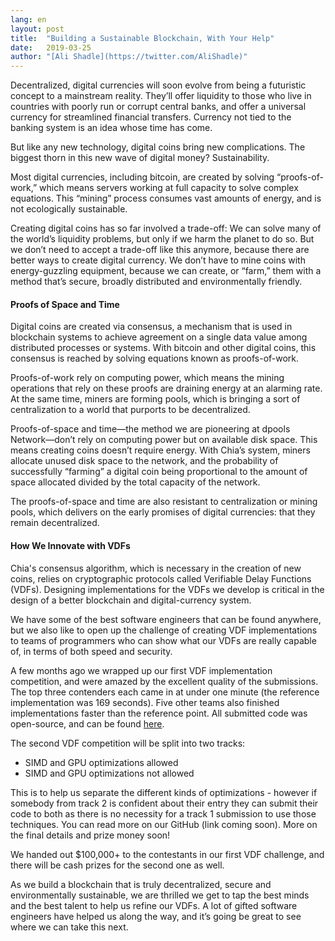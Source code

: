```yaml
---
lang: en
layout: post
title:  "Building a Sustainable Blockchain, With Your Help"
date:   2019-03-25
author: "[Ali Shadle](https://twitter.com/AliShadle)"
---
```


Decentralized, digital currencies will soon evolve from being a futuristic concept to a mainstream reality. They’ll offer liquidity to those who live in countries with poorly run or corrupt central banks, and offer a universal currency for streamlined financial transfers. Currency not tied to the banking system is an idea whose time has come.

But like any new technology, digital coins bring new complications. The biggest thorn in this new wave of digital money? Sustainability.

Most digital currencies, including bitcoin, are created by solving “proofs-of-work,” which means
servers working at full capacity to solve complex equations. This “mining” process consumes vast amounts of energy, and is not ecologically sustainable.

Creating digital coins has so far involved a trade-off: We can solve many of the world’s liquidity problems, but only if we harm the planet to do so. But we don’t need to accept a trade-off like this anymore, because there are better ways to create digital currency. We don’t have to mine coins with energy-guzzling equipment, because we can create, or “farm,” them with a method that’s secure, broadly distributed and environmentally friendly.

#### Proofs of Space and Time


Digital coins are created via consensus, a mechanism that is used in blockchain systems to achieve agreement on a single data value among distributed processes or systems. With bitcoin and other digital coins, this consensus is reached by solving equations known as proofs-of-work.

Proofs-of-work rely on computing power, which means the mining operations that rely on these proofs are draining energy at an alarming rate. At the same time, miners are forming pools, which is bringing a sort of centralization to a world that purports to be decentralized.

Proofs-of-space and time—the method we are pioneering at dpools Network—don’t rely on computing power but on available disk space. This means creating coins doesn’t require energy. With Chia’s system, miners allocate unused disk space to the network, and the probability of successfully “farming” a digital coin being proportional to the amount of space allocated divided by the total capacity of the network.

The proofs-of-space and time are also resistant to centralization or mining pools, which delivers on the early promises of digital currencies: that they remain decentralized.

#### How We Innovate with VDFs


Chia's consensus algorithm, which is necessary in the creation of new coins, relies on cryptographic protocols called Verifiable Delay Functions (VDFs). Designing implementations for the VDFs we develop is critical in the design of a better blockchain and digital-currency system.

We have some of the best software engineers that can be found anywhere, but we also like to open up the challenge of creating VDF implementations to teams of programmers who can show what our VDFs are really capable of, in terms of both speed and security.

A few months ago we wrapped up our first VDF implementation competition, and were amazed by the excellent quality of the submissions. The top three contenders each came in at under one minute (the reference implementation was 169 seconds). Five other teams also finished implementations faster than the reference point. All submitted code was open-source, and can be found [here](https://www.chia.net/2019/01/17/chia-vdf-competition-round-1-results-and-announcements.en.html).

The second VDF competition will be split into two tracks:

* SIMD and GPU optimizations allowed
* SIMD and GPU optimizations not allowed

This is to help us separate the different kinds of optimizations - however if somebody from track 2 is confident about their entry they can submit their code to both as there is no necessity for a track 1 submission to use those techniques. You can read more on our GitHub (link coming soon). More on the final details and prize money soon!

We handed out $100,000+ to the contestants in our first VDF challenge, and there will be cash prizes for the second one as well.

As we build a blockchain that is truly decentralized, secure and environmentally sustainable, we are thrilled we get to tap the best minds and the best talent to help us refine our VDFs. A lot of gifted software engineers have helped us along the way, and it’s going be great to see where we can take this next.
